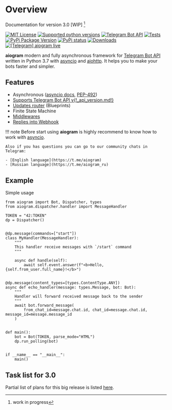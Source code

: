 # Overview

Documentation for version 3.0 [WIP] [^1]

[![MIT License](https://img.shields.io/pypi/l/aiogram.svg)](https://opensource.org/licenses/MIT)
[![Supported python versions](https://img.shields.io/pypi/pyversions/aiogram.svg)](https://pypi.python.org/pypi/aiogram)
[![Telegram Bot API](https://img.shields.io/badge/Telegram%20Bot%20API-{!_api_version.md!}-blue.svg?logo=telegram)](https://core.telegram.org/bots/api)
[![Tests](https://github.com/aiogram/aiogram/workflows/Tests/badge.svg?branch=dev-3.x)](https://github.com/aiogram/aiogram/actions)
[![PyPi Package Version](https://img.shields.io/pypi/v/aiogram.svg)](https://pypi.python.org/pypi/aiogram)
[![PyPi status](https://img.shields.io/pypi/status/aiogram.svg)](https://pypi.python.org/pypi/aiogram)
[![Downloads](https://img.shields.io/pypi/dm/aiogram.svg)](https://pypi.python.org/pypi/aiogram)
[![\[Telegram\] aiogram live](https://img.shields.io/badge/telegram-aiogram-blue.svg)](https://t.me/aiogram_live)

**aiogram** modern and fully asynchronous framework for [Telegram Bot API](https://core.telegram.org/bots/api) written in Python 3.7 with [asyncio](https://docs.python.org/3/library/asyncio.html) and [aiohttp](https://github.com/aio-libs/aiohttp). It helps you to make your bots faster and simpler.


## Features

- Asynchronous ([asyncio docs](https://docs.python.org/3/library/asyncio.html), [PEP-492](https://www.python.org/dev/peps/pep-0492/))
- [Supports Telegram Bot API v{!_api_version.md!}](api/index.md)
- [Updates router](dispatcher/index.md) (Blueprints)
- Finite State Machine
- [Middlewares](dispatcher/middlewares.md)
- [Replies into Webhook](https://core.telegram.org/bots/faq#how-can-i-make-requests-in-response-to-updates)


!!! note
    Before start using **aiogram** is highly recommend to know how to work with [asyncio](https://docs.python.org/3/library/asyncio.html).

    Also if you has questions you can go to our community chats in Telegram:

    - [English language](https://t.me/aiogram)
    - [Russian language](https://t.me/aiogram_ru)


## Example

Simple usage
```python3 
from aiogram import Bot, Dispatcher, types
from aiogram.dispatcher.handler import MessageHandler

TOKEN = "42:TOKEN"
dp = Dispatcher()


@dp.message(commands=["start"])
class MyHandler(MessageHandler):
    """
    This handler receive messages with `/start` command
    """

    async def handle(self):
        await self.event.answer(f"<b>Hello, {self.from_user.full_name}!</b>")


@dp.message(content_types=[types.ContentType.ANY])
async def echo_handler(message: types.Message, bot: Bot):
    """
    Handler will forward received message back to the sender
    """
    await bot.forward_message(
        from_chat_id=message.chat.id, chat_id=message.chat.id, message_id=message.message_id
    )


def main():
    bot = Bot(TOKEN, parse_mode="HTML")
    dp.run_polling(bot)


if __name__ == "__main__":
    main()
```

## Task list for 3.0
Partial list of plans for this big release is listed [here](todo.md).

[^1]: work in progress
